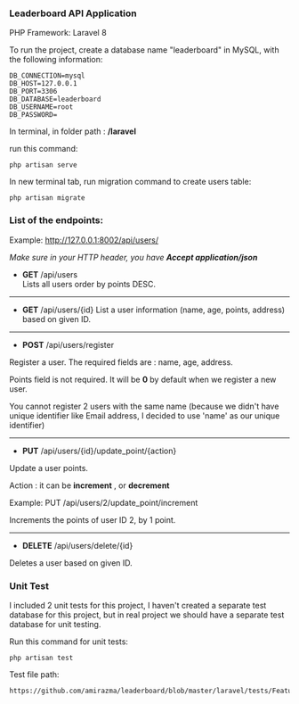 ### Leaderboard API Application 

PHP Framework: Laravel 8

To run the project, create a database name "leaderboard" in MySQL, with the following information:
```
DB_CONNECTION=mysql
DB_HOST=127.0.0.1
DB_PORT=3306
DB_DATABASE=leaderboard
DB_USERNAME=root
DB_PASSWORD=
```

In terminal, in folder path :   **/laravel**

run this command:
```
php artisan serve
```
In new terminal tab, run migration command to create users table:
```
php artisan migrate
```
### List of the endpoints:

Example: http://127.0.0.1:8002/api/users/

*Make sure in your HTTP header, you have  **Accept application/json***

-  **GET**   /api/users  
  Lists all users order by points DESC.
-  ---------
- **GET**   /api/users/{id}
 List a user information (name, age, points, address) based on given ID.
- ---
- **POST**  /api/users/register

Register a user. The required fields are : name, age, address.

Points field is not required. It will be **0** by default when we register a new user.

You cannot register 2 users with the same name (because we didn't have unique identifier like Email address, I decided to use 'name' as our unique identifier)
- ----
- **PUT**   /api/users/{id}/update_point/{action}

Update a user points. 

Action : it can be  **increment** , or **decrement**

Example:  PUT  /api/users/2/update_point/increment

Increments the points of user ID 2, by 1 point.
- ----
- **DELETE**   /api/users/delete/{id}

Deletes a user based on given ID.

### Unit Test
I included 2 unit tests for this project, I haven't created a separate test database for this project, but in real project we should have a separate test database for unit testing.

Run this command for unit tests:
```
php artisan test
```

Test file path:

```
https://github.com/amirazma/leaderboard/blob/master/laravel/tests/Feature/LeaderBoardTest.php
```

